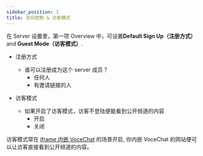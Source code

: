 ```yaml
---
sidebar_position: 1
title: 访问控制 & 访客模式
---
```


在 Server 设置里，第一项 Overview 中，可设置**Default Sign Up（注册方式）** and **Guest Mode（访客模式）**.

- 注册方式

  - 谁可以注册成为这个 server 成员？
    - 任何人
    - 有邀请链接的人

- 访客模式
  - 如果开启了访客模式，访客不登陆便能看到公开频道的内容
    - 开启
    - 关闭

访客模式常在 [iframe 内嵌 VoceChat](/iframe-embed) 的场景开启, 你内嵌 VoceChat 的网站便可以让访客直接看到公开频道的内容。
